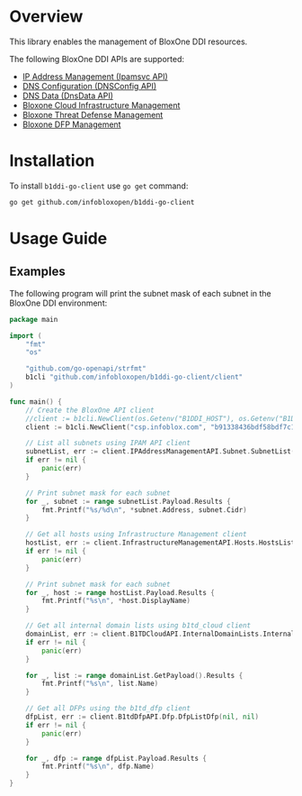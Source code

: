 # Overview

This library enables the management of BloxOne DDI resources.

The following BloxOne DDI APIs are supported:

- [IP Address Management (Ipamsvc API)](https://csp.infoblox.com/apidoc/?url=https://csp.infoblox.com/apidoc/docs/Ipamsvc)
- [DNS Configuration (DNSConfig API)](https://csp.infoblox.com/apidoc/?url=https://csp.infoblox.com/apidoc/docs/DnsConfig)
- [DNS Data (DnsData API)](https://csp.infoblox.com/apidoc/?url=https://csp.infoblox.com/apidoc/docs/DnsData)
- [Bloxone Cloud Infrastructure Management](https://csp.infoblox.com/apidoc?url=https://csp.infoblox.com/apidoc/docs/Infrastructure)
- [Bloxone Threat Defense Management](https://csp.infoblox.com/apidoc?url=https://csp.infoblox.com/apidoc/docs/Atcfw)
- [Bloxone DFP Management](https://csp.infoblox.com/apidoc?url=https://csp.infoblox.com/apidoc/docs/Atcdfp)

# Installation

To install `b1ddi-go-client` use `go get` command:

```bash
go get github.com/infobloxopen/b1ddi-go-client
```

# Usage Guide

## Examples

The following program will print the subnet mask of each subnet in the BloxOne DDI environment:
```go
package main

import (
	"fmt"
	"os"

	"github.com/go-openapi/strfmt"
	b1cli "github.com/infobloxopen/b1ddi-go-client/client"
)

func main() {
	// Create the BloxOne API client
	//client := b1cli.NewClient(os.Getenv("B1DDI_HOST"), os.Getenv("B1DDI_API_KEY"), strfmt.Default)
	client := b1cli.NewClient("csp.infoblox.com", "b91338436bdf58bdf7c148cf35afe8cd3044f988fe1370133bf94f1a4906940f", strfmt.Default)

	// List all subnets using IPAM API client
	subnetList, err := client.IPAddressManagementAPI.Subnet.SubnetList(nil, nil)
	if err != nil {
		panic(err)
	}

	// Print subnet mask for each subnet
	for _, subnet := range subnetList.Payload.Results {
		fmt.Printf("%s/%d\n", *subnet.Address, subnet.Cidr)
	}

	// Get all hosts using Infrastructure Management client
	hostList, err := client.InfrastructureManagementAPI.Hosts.HostsList(nil, nil)
	if err != nil {
		panic(err)
	}

	// Print subnet mask for each subnet
	for _, host := range hostList.Payload.Results {
		fmt.Printf("%s\n", *host.DisplayName)
	}

	// Get all internal domain lists using b1td_cloud client
	domainList, err := client.B1TDCloudAPI.InternalDomainLists.InternalDomainListsListInternalDomains(nil, nil)
	if err != nil {
		panic(err)
	}

	for _, list := range domainList.GetPayload().Results {
		fmt.Printf("%s\n", list.Name)
	}

	// Get all DFPs using the b1td_dfp client
	dfpList, err := client.B1tdDfpAPI.Dfp.DfpListDfp(nil, nil)
	if err != nil {
		panic(err)
	}

	for _, dfp := range dfpList.Payload.Results {
		fmt.Printf("%s\n", dfp.Name)
	}
}
```
